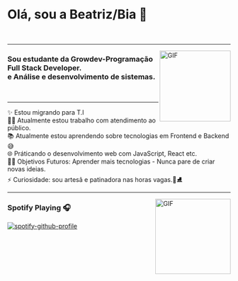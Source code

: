 <h1>Olá, sou a Beatriz/Bia 🤭</h1><br>
<hr>
<img align="right" alt="GIF" height="160px" src="https://media.giphy.com/media/du3J3cXyzhj75IOgvA/giphy.gif" />
<h3>Sou estudante da Growdev-Programação Full Stack Developer. <br>
    e Análise e desenvolvimento de sistemas.</h3> <br>
<hr>
<p>
    ✨ Estou migrando para T.I <br>
    👨‍💻 Atualmente estou trabalho com atendimento ao público. <br>
    📚 Atualmente estou aprendendo sobre tecnologias em Frontend e Backend😅 <br>
    🌐 Práticando o desenvolvimento web com JavaScript, React etc. <br>
    💪🏼 Objetivos Futuros: Aprender mais tecnologias - Nunca pare de criar novas ideias. <br>
    ⚡ Curiosidade: sou artesã e patinadora nas horas vagas.🧵⛸ <br>
</p>
<hr>

<img align="right" alt="GIF" height="170px" src="https://media.giphy.com/media/J5B1Y8QZnzXXbLQIBu/giphy.gif" />

### Spotify Playing 🎧
[![spotify-github-profile](https://spotify-github-profile.vercel.app/api/view?uid=beatrizcesarsilva-5&cover_image=true&theme=natemoo-re&bar_color=53b14f&bar_color_cover=false)](https://spotify-github-profile.vercel.app/api/view?uid=beatrizcesarsilva-5&redirect=true)

